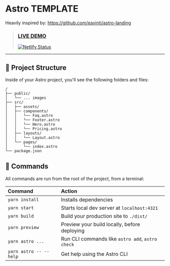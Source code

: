 # Astro TEMPLATE

Heavily inspired by: https://github.com/eavinti/astro-landing

> ### [LIVE DEMO](https://cru-template-planetario.netlify.app/)
> [![Netlify Status](https://api.netlify.com/api/v1/badges/4e11ec44-d664-4c3b-a394-3ab39893635f/deploy-status)](https://app.netlify.com/sites/cru-template-planetario/deploys)
***

## 🚀 Project Structure

Inside of your Astro project, you'll see the following folders and files:

```
/
├── public/
│   └── ... images
├── src/
│   ├── assets/
│   ├── components/
│   │   └── Faq.astro
│   │   └── Footer.astro
│   │   └── Hero.astro
│   │   └── Pricing.astro
│   ├── layouts/
│   │   └── Layout.astro
│   └── pages/
│       └── index.astro
└── package.json
```



## 🧞 Commands

All commands are run from the root of the project, from a terminal:

| Command                   | Action                                           |
| :------------------------ | :----------------------------------------------- |
| `yarn install`            | Installs dependencies                            |
| `yarn start`              | Starts local dev server at `localhost:4321`      |
| `yarn build`              | Build your production site to `./dist/`          |
| `yarn preview`            | Preview your build locally, before deploying     |
| `yarn astro ...`          | Run CLI commands like `astro add`, `astro check` |
| `yarn astro -- --help`    | Get help using the Astro CLI                     |

